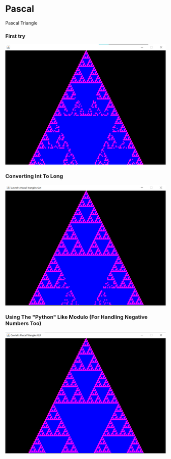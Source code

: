 # Pascal
Pascal Triangle

### First try
![First Triangle Image](assets/first.png)

### Converting Int To Long
![Second Triangle Image](assets/second.png)

### Using The "Python" Like Modulo (For Handling Negative Numbers Too)
![Thirde Triangle Image](assets/third.png)